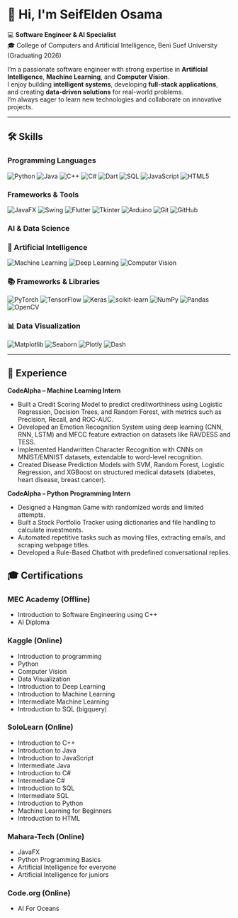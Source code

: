 # 👋 Hi, I'm SeifElden Osama

💻 **Software Engineer & AI Specialist**  
🎓 College of Computers and Artificial Intelligence, Beni Suef University (Graduating 2026)  

I’m a passionate software engineer with strong expertise in **Artificial Intelligence**, **Machine Learning**, and **Computer Vision**.  
I enjoy building **intelligent systems**, developing **full-stack applications**, and creating **data-driven solutions** for real-world problems.  
I’m always eager to learn new technologies and collaborate on innovative projects.

---

## 🛠 Skills

### Programming Languages
![Python](https://img.shields.io/badge/Python-blue?style=flat&logo=python)
![Java](https://img.shields.io/badge/Java-red?style=flat&logo=java)
![C++](https://img.shields.io/badge/C++-00599C?style=flat&logo=c%2B%2B)
![C#](https://img.shields.io/badge/C%23-239120?style=flat&logo=c-sharp)
![Dart](https://img.shields.io/badge/Dart-0175C2?style=flat&logo=dart)
![SQL](https://img.shields.io/badge/SQL-003B57?style=flat&logo=database)
![JavaScript](https://img.shields.io/badge/JavaScript-F7DF1E?style=flat&logo=javascript&logoColor=black)
<img src="https://img.shields.io/badge/HTML5-E34F26?style=flat&logo=html5&logoColor=white" alt="HTML5">

### Frameworks & Tools
![JavaFX](https://img.shields.io/badge/JavaFX-purple?style=flat)
![Swing](https://img.shields.io/badge/Swing-orange?style=flat)
![Flutter](https://img.shields.io/badge/Flutter-02569B?style=flat&logo=flutter)
![Tkinter](https://img.shields.io/badge/Tkinter-2E8B57?style=flat)
![Arduino](https://img.shields.io/badge/Arduino-00979D?style=flat&logo=arduino)
![Git](https://img.shields.io/badge/Git-F05032?style=flat&logo=git)
![GitHub](https://img.shields.io/badge/GitHub-181717?style=flat&logo=github)


### AI & Data Science
<h3>🧠 Artificial Intelligence</h3>
<p>
  <img src="https://img.shields.io/badge/Machine%20Learning-102230?style=flat&logo=machine-learning&logoColor=white" alt="Machine Learning">
  <img src="https://img.shields.io/badge/Deep%20Learning-FF6F00?style=flat&logo=deeplearning&logoColor=white" alt="Deep Learning">
  <img src="https://img.shields.io/badge/Computer%20Vision-1E90FF?style=flat&logo=opencv&logoColor=white" alt="Computer Vision">
</p>
<h3>📚 Frameworks & Libraries</h3>
<p>
  <img src="https://img.shields.io/badge/PyTorch-EE4C2C?style=flat&logo=pytorch&logoColor=white" alt="PyTorch">
  <img src="https://img.shields.io/badge/TensorFlow-FF6F00?style=flat&logo=tensorflow&logoColor=white" alt="TensorFlow">
  <img src="https://img.shields.io/badge/Keras-D00000?style=flat&logo=keras&logoColor=white" alt="Keras">
  <img src="https://img.shields.io/badge/scikit--learn-F7931E?style=flat&logo=scikit-learn&logoColor=white" alt="scikit-learn">
  <img src="https://img.shields.io/badge/NumPy-013243?style=flat&logo=numpy&logoColor=white" alt="NumPy">
  <img src="https://img.shields.io/badge/Pandas-150458?style=flat&logo=pandas&logoColor=white" alt="Pandas">
  <img src="https://img.shields.io/badge/OpenCV-5C3EE8?style=flat&logo=opencv&logoColor=white" alt="OpenCV">
</p>  
<h3>📊 Data Visualization</h3>
<p>
  <img src="https://img.shields.io/badge/Matplotlib-11557c?style=flat&logo=python&logoColor=white" alt="Matplotlib">
  <img src="https://img.shields.io/badge/Seaborn-0099CC?style=flat&logo=python&logoColor=white" alt="Seaborn">
  <img src="https://img.shields.io/badge/Plotly-3F4F75?style=flat&logo=plotly&logoColor=white" alt="Plotly">
  <img src="https://img.shields.io/badge/Dash-1E1E1E?style=flat&logo=plotly&logoColor=white" alt="Dash">
</p>

---

## 💼 Experience  

**CodeAlpha – Machine Learning Intern**  
- Built a Credit Scoring Model to predict creditworthiness using Logistic Regression, Decision Trees, and Random Forest, with metrics such as Precision, Recall, and ROC-AUC.  
- Developed an Emotion Recognition System using deep learning (CNN, RNN, LSTM) and MFCC feature extraction on datasets like RAVDESS and TESS.  
- Implemented Handwritten Character Recognition with CNNs on MNIST/EMNIST datasets, extendable to word-level recognition.  
- Created Disease Prediction Models with SVM, Random Forest, Logistic Regression, and XGBoost on structured medical datasets (diabetes, heart disease, breast cancer).  

**CodeAlpha – Python Programming Intern**  
- Designed a Hangman Game with randomized words and limited attempts.  
- Built a Stock Portfolio Tracker using dictionaries and file handling to calculate investments.  
- Automated repetitive tasks such as moving files, extracting emails, and scraping webpage titles.  
- Developed a Rule-Based Chatbot with predefined conversational replies.  

## 🎓 Certifications

### MEC Academy (Offline)
- Introduction to Software Engineering using C++
- AI Diploma

### Kaggle (Online)
- Introduction to programming
- Python
- Computer Vision
- Data Visualization
- Introduction to Deep Learning
- Introduction to Machine Learning
- Intermediate Machine Learning
- Introduction to SQL (bigquery)

### SoloLearn (Online)
- Introduction to C++
- Introduction to Java
- Introduction to JavaScript
- Intermediate Java
- Introduction to C#
- Intermediate C#
- Introduction to SQL
- Intermediate SQL
- Introduction to Python
- Machine Learning for Beginners
- Introduction to HTML

### Mahara-Tech (Online)
- JavaFX
- Python Programming Basics
- Artificial Intelligence for everyone
- Artificial Intelligence for juniors
  
### Code.org (Online)
- AI For Oceans
